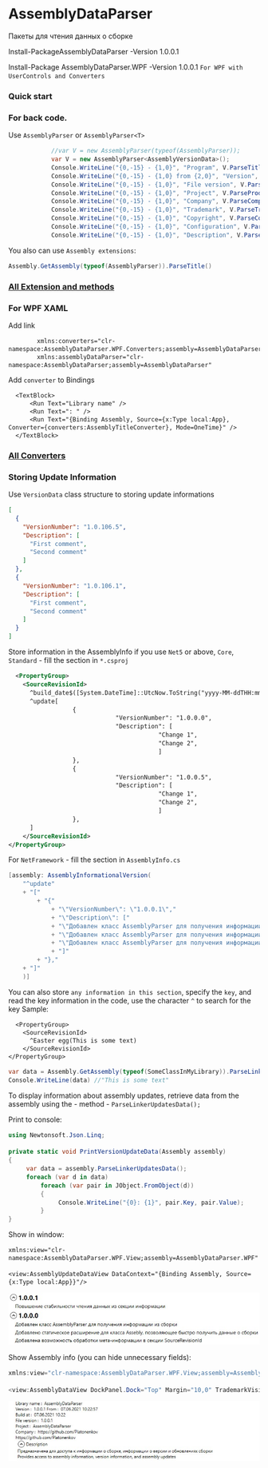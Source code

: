 # AssemblyDataParser
Пакеты для чтения данных о сборке

Install-PackageAssemblyDataParser -Version 1.0.0.1

Install-Package AssemblyDataParser.WPF -Version 1.0.0.1  `For WPF with UserControls and Converters`

### Quick start


### For back code.

Use `AssemblyParser` or `AssemblyParser<T>`

```C#
            //var V = new AssemblyParser(typeof(AssemblyParser));
            var V = new AssemblyParser<AssemblyVersionData>();
            Console.WriteLine("{0,-15} - {1,0}", "Program", V.ParseTitle());
            Console.WriteLine("{0,-15} - {1,0} from {2,0}", "Version", V.ParsePackageVersion(), V.ParseCreationTime());
            Console.WriteLine("{0,-15} - {1,0}", "File version", V.ParseFileVersion());
            Console.WriteLine("{0,-15} - {1,0}", "Project", V.ParseProduct());
            Console.WriteLine("{0,-15} - {1,0}", "Company", V.ParseCompany());
            Console.WriteLine("{0,-15} - {1,0}", "Trademark", V.ParseTrademark());
            Console.WriteLine("{0,-15} - {1,0}", "Copyright", V.ParseCopyright());
            Console.WriteLine("{0,-15} - {1,0}", "Configuration", V.ParseConfiguration());
            Console.WriteLine("{0,-15} - {1,0}", "Description", V.ParseDescription());
```
You also can use `Assembly extensions`:
```C#
Assembly.GetAssembly(typeof(AssemblyParser)).ParseTitle()
```

### [All Extension and methods](https://github.com/Platonenkov/AssemblyDataParser/blob/dev/AssemblyExtensions.md)

### For WPF XAML

Add link
```xaml
        xmlns:converters="clr-namespace:AssemblyDataParser.WPF.Converters;assembly=AssemblyDataParser.WPF"
        xmlns:assemblyDataParser="clr-namespace:AssemblyDataParser;assembly=AssemblyDataParser"
```
Add `converter` to Bindings
```xaml
  <TextBlock>
      <Run Text="Library name" />
      <Run Text=": " />
      <Run Text="{Binding Assembly, Source={x:Type local:App}, Converter={converters:AssemblyTitleConverter}, Mode=OneTime}" />
  </TextBlock>
```
### [All Converters](https://github.com/Platonenkov/AssemblyDataParser/blob/dev/AssemblyConverters.md)

### Storing Update Information

Use `VersionData` class structure to storing update informations 

```Json
[
  {
    "VersionNumber": "1.0.106.5",
    "Description": [
      "First comment",
      "Second comment"
    ]
  },
  {
    "VersionNumber": "1.0.106.1",
    "Description": [
      "First comment",
      "Second comment"
    ]
  }
]
```

Store information in the AssemblyInfo
if you use `Net5` or above, `Core`, `Standard` - fill the section in `*.csproj`
```XML
  <PropertyGroup>
    <SourceRevisionId>
      ^build_date$([System.DateTime]::UtcNow.ToString("yyyy-MM-ddTHH:mm:ss:fffZ"))
      ^update[
                  {
                              "VersionNumber": "1.0.0.0",
                              "Description": [
                                          "Change 1",
                                          "Change 2",
                                          ]
                  },
                  {
                              "VersionNumber": "1.0.0.5",
                              "Description": [
                                          "Change 1",
                                          "Change 2",
                                          ]
                  },
      ]
    </SourceRevisionId>
</PropertyGroup>
```

For `NetFramework` - fill the section in `AssemblyInfo.cs`
```C#
[assembly: AssemblyInformationalVersion(
    "^update"
    + "["
        + "{"
            + "\"VersionNumber\": \"1.0.0.1\","
            + "\"Description\": ["
            + "\"Добавлен класс AssemblyParser для получения информации из сборки\","
            + "\"Добавлен класс AssemblyParser для получения информации из сборки\","
            + "\"Добавлен класс AssemblyParser для получения информации из сборки\","
            + "]"
        + "},"
    + "]"
    )]
```

You can also store `any information in this section`, specify the `key`, and read the key information in the code, use the character `^` to search for the key
Sample:
```
  <PropertyGroup>
    <SourceRevisionId>
      ^Easter egg(This is some text)
    </SourceRevisionId>
</PropertyGroup>
```
```C#
var data = Assembly.GetAssembly(typeof(SomeClassInMyLibrary)).ParseLinkerInformationString("Easter egg")
Console.WriteLine(data) //"This is some text"
```
To display information about assembly updates, retrieve data from the assembly using the - method - `ParseLinkerUpdatesData();`

Print to console:
```C#
using Newtonsoft.Json.Linq;

private static void PrintVersionUpdateData(Assembly assembly)
{
     var data = assembly.ParseLinkerUpdatesData();
     foreach (var d in data)
         foreach (var pair in JObject.FromObject(d))
         {
              Console.WriteLine("{0}: {1}", pair.Key, pair.Value);
         }
}
```

Show in window:
```XAML
xmlns:view="clr-namespace:AssemblyDataParser.WPF.View;assembly=AssemblyDataParser.WPF"

<view:AssemblyUpdateDataView DataContext="{Binding Assembly, Source={x:Type local:App}}"/>
```

![Demo](https://github.com/Platonenkov/AssemblyDataParser/blob/dev/Resources/UpdateData.jpg)

Show Assembly info (you can hide unnecessary fields):
```C#
xmlns:view="clr-namespace:AssemblyDataParser.WPF.View;assembly=AssemblyDataParser.WPF"

<view:AssemblyDataView DockPanel.Dock="Top" Margin="10,0" TrademarkVisibility="False"/>
```

![Demo](https://github.com/Platonenkov/AssemblyDataParser/blob/dev/Resources/AssemblyData.jpg)
